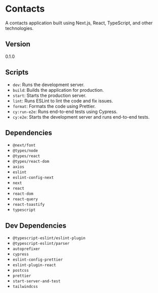 # Contacts

A contacts application built using Next.js, React, TypeScript, and other technologies.

## Version

0.1.0

## Scripts

- `dev`: Runs the development server.
- `build`: Builds the application for production.
- `start`: Starts the production server.
- `lint`: Runs ESLint to lint the code and fix issues.
- `format`: Formats the code using Prettier.
- `cy:run-e2e`: Runs end-to-end tests using Cypress.
- `cy:e2e`: Starts the development server and runs end-to-end tests.

## Dependencies

- `@next/font`
- `@types/node`
- `@types/react`
- `@types/react-dom`
- `axios`
- `eslint`
- `eslint-config-next`
- `next`
- `react`
- `react-dom`
- `react-query`
- `react-toastify`
- `typescript`

## Dev Dependencies

- `@typescript-eslint/eslint-plugin`
- `@typescript-eslint/parser`
- `autoprefixer`
- `cypress`
- `eslint-config-prettier`
- `eslint-plugin-react`
- `postcss`
- `prettier`
- `start-server-and-test`
- `tailwindcss`
